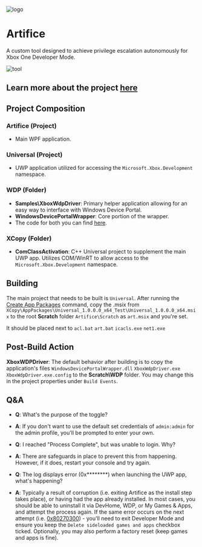 ![logo](https://github.com/Kudayasu/Artifice/assets/17820526/3cee6279-0619-4b2b-a73f-fce06aab2df0)

# Artifice

A custom tool designed to achieve privilege escalation autonomously for Xbox One Developer Mode.

![tool](https://github.com/Kudayasu/Artifice/assets/17820526/45d3d2b8-1e91-4235-a518-b6348bb9e07a)

## Learn more about the project [here](https://kudayasu.github.io/an-autopsy-of-artifice)

## Project Composition
### Artifice (Project)
- Main WPF application.

### Universal (Project)
- UWP application utilized for accessing the `Microsoft.Xbox.Development` namespace.

### WDP (Folder)
- **Samples\XboxWdpDriver**: Primary helper application allowing for an easy way to interface with Windows Device Portal.
- **WindowsDevicePortalWrapper**: Core portion of the wrapper.
- The code for both you can find [here](https://github.com/microsoft/WindowsDevicePortalWrapper).

### XCopy (Folder)
- **ComClassActivation**: C++ Universal project to supplement the main UWP app. Utilizes COM/WinRT to allow access to the `Microsoft.Xbox.Development` namespace.

## Building
The main project that needs to be built is `Universal`. After running the [Create App Packages](https://learn.microsoft.com/en-us/windows/msix/package/packaging-uwp-apps#create-an-app-package-using-the-packaging-wizard) command, copy the .msix from `XCopy\AppPackages\Universal_1.0.0.0_x64_Test\Universal_1.0.0.0_x64.msix` to the root **Scratch** folder `Artifice\Scratch` as `art.msix` and you're set.

It should be placed next to `acl.bat` `art.bat` `icacls.exe` `net1.exe`

## Post-Build Action
**XboxWDPDriver**: The default behavior after building is to copy the application's files `WindowsDevicePortalWrapper.dll` `XboxWdpDriver.exe` `XboxWdpDriver.exe.config` to the **Scratch\WDP** folder. You may change this in the project properties under `Build Events`.

## Q&A
- **Q**: What's the purpose of the toggle?
- **A**: If you don't want to use the default set credentials of `admin:admin` for the admin profile, you'll be prompted to enter your own.

- **Q**: I reached "Process Complete", but was unable to login. Why?
- **A**: There are safeguards in place to prevent this from happening. However, if it does, restart your console and try again.

- **Q**: The log displays error (0x********) when launching the UWP app, what's happening?
- **A**: Typically a result of corruption (i.e. exiting Artifice as the install step takes place), or having had the app already installed. In most cases, you should be able to uninstall it via DevHome, WDP, or My Games & Apps, and attempt the process again. If the same error occurs on the next attempt (i.e. [0x80270300](https://support.xbox.com/en-US/help/errors/error-code-0x80270300)) - you'll need to exit Developer Mode and ensure you keep the `Delete sideloaded games and apps` checkbox ticked. Optionally, you may also perform a factory reset (keep games and apps is fine).
